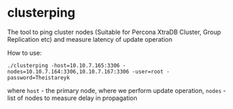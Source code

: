 # clusterping
The tool to ping cluster nodes (Suitable for Percona XtraDB Cluster, Group Replication etc) and measure latency of update operation

How to use:

`./clusterping -host=10.10.7.165:3306 -nodes=10.10.7.164:3306,10.10.7.167:3306 -user=root -password=Theistareyk `

where `host` - the primary node, where we perform update operation, `nodes` - list of nodes to measure delay in propagation
